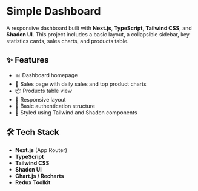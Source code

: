# Simple Dashboard

A responsive dashboard built with **Next.js**, **TypeScript**, **Tailwind CSS**, and **Shadcn UI**. This project includes a basic layout, a collapsible sidebar, key statistics cards, sales charts, and products table.

## ✨ Features
- 📊 Dashboard homepage
- 🛒 Sales page with daily sales and top product charts
- 📦 Products table view
- 📱 Responsive layout
- 🔐 Basic authentication structure
- 🌈 Styled using Tailwind and Shadcn components


## 🛠️ Tech Stack
- **Next.js** (App Router)
- **TypeScript**
- **Tailwind CSS**
- **Shadcn UI**
- **Chart.js / Recharts**
- **Redux Toolkit**
